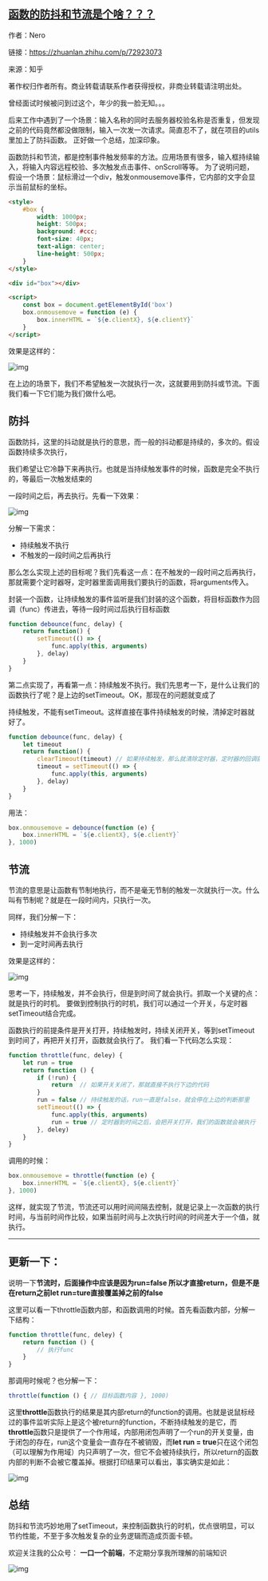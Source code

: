 ## [函数的防抖和节流是个啥？？？](https://zhuanlan.zhihu.com/p/72923073)

作者：Nero

链接：https://zhuanlan.zhihu.com/p/72923073

来源：知乎

著作权归作者所有。商业转载请联系作者获得授权，非商业转载请注明出处。

曾经面试时候被问到过这个，年少的我一脸无知。。。

后来工作中遇到了一个场景：输入名称的同时去服务器校验名称是否重复，但发现之前的代码竟然都没做限制，输入一次发一次请求。简直忍不了，就在项目的utils里加上了防抖函数。
正好做一个总结，加深印象。

函数防抖和节流，都是控制事件触发频率的方法。应用场景有很多，输入框持续输入，将输入内容远程校验、多次触发点击事件、onScroll等等。
为了说明问题，假设一个场景：鼠标滑过一个div，触发onmousemove事件，它内部的文字会显示当前鼠标的坐标。

```html
<style>
    #box {
        width: 1000px;
        height: 500px;
        background: #ccc;
        font-size: 40px;
        text-align: center;
        line-height: 500px;
    }
</style>

<div id="box"></div>

<script>
    const box = document.getElementById('box')
    box.onmousemove = function (e) {
        box.innerHTML = `${e.clientX}, ${e.clientY}`
    }
</script>
```

效果是这样的：

![img](https://pic4.zhimg.com/v2-60135fceacc89adfd0aca51e911536e1_b.gif)

在上边的场景下，我们不希望触发一次就执行一次，这就要用到防抖或节流。下面我们看一下它们能为我们做什么吧。

## 防抖

函数防抖，这里的抖动就是执行的意思，而一般的抖动都是持续的，多次的。假设函数持续多次执行，

我们希望让它冷静下来再执行。也就是当持续触发事件的时候，函数是完全不执行的，等最后一次触发结束的

一段时间之后，再去执行。先看一下效果：

![img](https://pic1.zhimg.com/v2-5a26d943a69c5c50263d841dec0307c6_b.gif)

分解一下需求：

- 持续触发不执行
- 不触发的一段时间之后再执行

那么怎么实现上述的目标呢？我们先看这一点：在不触发的一段时间之后再执行，那就需要个定时器呀，定时器里面调用我们要执行的函数，将arguments传入。

封装一个函数，让持续触发的事件监听是我们封装的这个函数，将目标函数作为回调（func）传进去，等待一段时间过后执行目标函数

```js
function debounce(func, delay) {
    return function() {
        setTimeout(() => {
            func.apply(this, arguments)
        }, delay)
    }
}
```

第二点实现了，再看第一点：持续触发不执行。我们先思考一下，是什么让我们的函数执行了呢？是上边的setTimeout。OK，那现在的问题就变成了

持续触发，不能有setTimeout。这样直接在事件持续触发的时候，清掉定时器就好了。

```js
function debounce(func, delay) {
    let timeout
    return function() {
        clearTimeout(timeout) // 如果持续触发，那么就清除定时器，定时器的回调就不会执行。
        timeout = setTimeout(() => {
            func.apply(this, arguments)
        }, delay)
    }
}
```

用法：

```js
box.onmousemove = debounce(function (e) {
    box.innerHTML = `${e.clientX}, ${e.clientY}`
}, 1000)
```

## 节流

节流的意思是让函数有节制地执行，而不是毫无节制的触发一次就执行一次。什么叫有节制呢？就是在一段时间内，只执行一次。

同样，我们分解一下：

- 持续触发并不会执行多次
- 到一定时间再去执行

效果是这样的：

![img](https://pic1.zhimg.com/v2-3cf8ffee0dbe9dfc471e022d528a94a0_b.gif)

思考一下，持续触发，并不会执行，但是到时间了就会执行。抓取一个关键的点：就是执行的时机。
要做到控制执行的时机，我们可以通过一个开关，与定时器setTimeout结合完成。

函数执行的前提条件是开关打开，持续触发时，持续关闭开关，等到setTimeout到时间了，再把开关打开，函数就会执行了。
我们看一下代码怎么实现：

```js
function throttle(func, deley) {
    let run = true
    return function () {
        if (!run) {
            return  // 如果开关关闭了，那就直接不执行下边的代码
        }
        run = false // 持续触发的话，run一直是false，就会停在上边的判断那里
        setTimeout(() => {
            func.apply(this, arguments)
            run = true // 定时器到时间之后，会把开关打开，我们的函数就会被执行
        }, deley)
    }
}
```

调用的时候：

```js
box.onmousemove = throttle(function (e) {
    box.innerHTML = `${e.clientX}, ${e.clientY}`
}, 1000)
```

这样，就实现了节流，节流还可以用时间间隔去控制，就是记录上一次函数的执行时间，与当前时间作比较，如果当前时间与上次执行时间的时间差大于一个值，就执行。

------

## 更新一下：

说明一下**节流时，后面操作中应该是因为run=false 所以才直接return，但是不是在return之前let run=ture直接覆盖掉之前的false**

这里可以看一下throttle函数内部，和函数调用的时候。首先看函数内部，分解一下结构：

```js
function throttle(func, deley) {
    return function () {
        // 执行func
    }
}
```

那调用时候呢？也分解一下：

```js
throttle(function () { // 目标函数内容 }, 1000)
```

这里**throttle**函数执行的结果是其内部return的function的调用。也就是说鼠标经过的事件监听实际上是这个被return的function，不断持续触发的是它，而**throttle**函数只是提供了一个作用域，内部用闭包声明了一个run的开关变量，由于闭包的存在，run这个变量会一直存在不被销毁，而**let run = true**只在这个闭包（可以理解为作用域）内只声明了一次，但它不会被持续执行，所以return的函数内部的判断不会被它覆盖掉。根据打印结果可以看出，事实确实是如此：

![img](https://pic3.zhimg.com/v2-a879170f32c22f64c773c7b2a6bc6312_b.jpg)

## 总结

防抖和节流巧妙地用了setTimeout，来控制函数执行的时机，优点很明显，可以节约性能，不至于多次触发复杂的业务逻辑而造成页面卡顿。

欢迎关注我的公众号： **一口一个前端**，不定期分享我所理解的前端知识

![img](https://pic1.zhimg.com/v2-06f9825ea15eabcfb839e69d643059a8_b.jpg)